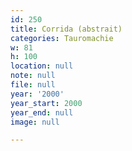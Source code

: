 ```yaml
---
id: 250
title: Corrida (abstrait)
categories: Tauromachie
w: 81
h: 100
location: null
note: null
file: null
year: '2000'
year_start: 2000
year_end: null
image: null

---
```

